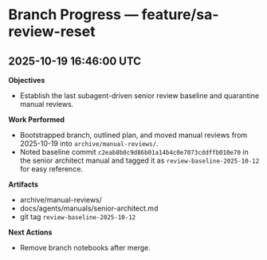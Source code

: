 # Branch Progress — feature/sa-review-reset

## 2025-10-19 16:46:00 UTC
**Objectives**
- Establish the last subagent-driven senior review baseline and quarantine manual reviews.

**Work Performed**
- Bootstrapped branch, outlined plan, and moved manual reviews from 2025-10-19 into `archive/manual-reviews/`.
- Noted baseline commit `c2eab8b0c9d86b01a14b4c0e7073cddffb010e70` in the senior architect manual and tagged it as `review-baseline-2025-10-12` for easy reference.

**Artifacts**
- archive/manual-reviews/
- docs/agents/manuals/senior-architect.md
- git tag `review-baseline-2025-10-12`

**Next Actions**
- Remove branch notebooks after merge.
